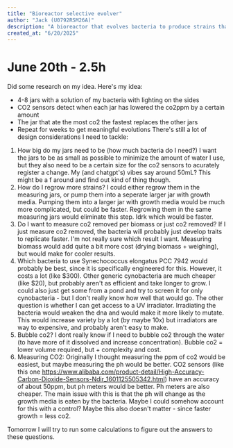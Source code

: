 ```yaml
---
title: "Bioreactor selective evolver"
author: "Jack (U0792RSM26A)"
description: "A bioreactor that evolves bacteria to produce strains that eat co2"
created_at: "6/20/2025"
---
```


# June 20th - 2.5h
Did some research on my idea. Here's my idea:
- 4-8 jars with a solution of my bacteria with lighting on the sides
- CO2 sensors detect when each jar has lowered the co2ppm by a certain amount
- The jar that ate the most co2 the fastest replaces the other jars
- Repeat for weeks to get meaningful evolutions
There's still a lot of design considerations I need to tackle:
1. How big do my jars need to be (how much bacteria do I need?)
  I want the jars to be as small as possible to minimize the amount of water I use, but they also need to be a certain size for the co2 sensors to acurately register a change. My (and chatgpt's) vibes say around 50mL? This might be a f around and find out kind of thing though.
2. How do I regrow more strains?
  I could either regrow them in the measuring jars, or pump them into a seperate larger jar with growth media. Pumping them into a larger jar with growth media would be much more complicated, but could be faster. Regrowing them in the same measuring jars would eliminate this step. Idrk which would be faster.
3. Do I want to measure co2 removed per biomass or just co2 removed?
  If I just measure co2 removed, the bacteria will probably just develop traits to replicate faster. I'm not really sure which result I want. Measuring biomass would add quite a bit more cost (drying biomass + weighing), but would make for cooler results. 
4. Which bacteria to use
  Synechococcus elongatus PCC 7942 would probably be best, since it is specifically engineered for this. However, it costs a lot (like $300). Other generic cynobacteria are much cheaper (like $20), but probably aren't as efficient and take longer to grow. I could also just get some from a pond and try to screen it for only cynobacteria - but I don't really know how well that would go. The other question is whether I can get access to a UV irradiator. Irradiating the bacteria would weaken the dna and would make it more likely to mutate. This would increase variety by a lot (by maybe 10x) but irradiators are way to expensive, and probably aren't easy to make. 
5. Bubble co2?
   I dont really know if I need to bubble co2 through the water (to have more of it dissolved and increase concentration). Bubble co2 = lower volume required, but + complexity and cost. 
6. Measuring CO2:
  Originally I thought measuring the ppm of co2 would be easiest, but maybe measuring the ph would be better. CO2 sensors (like this one https://www.alibaba.com/product-detail/High-Accuracy-Carbon-Dioxide-Sensors-Ndir_1601125505342.html) have an accuracy of about 50ppm, but ph meters would be better. Ph meters are also cheaper. The main issue with this is that the ph will change as the growth media is eaten by the bacteria. Maybe I could somehow account for this with a control? Maybe this also doesn't matter - since faster growth = less co2.

Tomorrow I will try to run some calculations to figure out the answers to these questions. 
